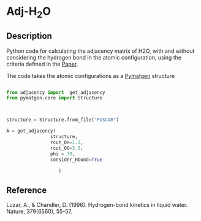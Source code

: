 # Adj-H<sub>2</sub>O

## Description


Python code for calculating the adjacency matrix of H2O, with and without considering the hydrogen bond in the atomic configuration, using the criteria defined in the [Paper](https://doi.org/10.1038/379055a0).

The code takes the atomic configurations as a [Pymatgen](https://pymatgen.org/)  structure


 ``` python
 
from adjacency import  get_adjacency
from pymatgen.core import Structure



structure = Structure.from_file("POSCAR") 

A = get_adjacency(
                 structure,
                 rcut_OH=1.1,
                 rcut_OO=3.5,
                 phi = 30,
                 consider_Hbond=True
                 
                    )
 
 
 ```



## Reference

Luzar, A., & Chandler, D. (1996). Hydrogen-bond kinetics in liquid water. Nature, 379(6560), 55-57.
